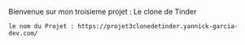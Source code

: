 Bienvenue sur mon troisieme projet : Le clone de Tinder

    le nom du Projet : https://projet3clonedetinder.yannick-garcia-dev.com/

    
